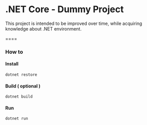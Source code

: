 # .NET Core - Dummy Project

This project is intended to be improved over time, while acquiring knowledge about .NET environment.

====

### How to

#### Install
`dotnet restore`

#### Build ( optional )
`dotnet build`

#### Run
`dotnet run`